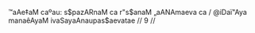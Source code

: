 ™aAe‡aM caºau: s$pazARnaM ca r"s$anaM „aANAmaeva ca /
@iDaï"Aya manaêAyaM ivaSayaAnaupas$aevatae // 9 //